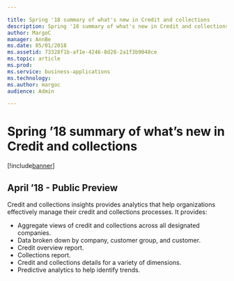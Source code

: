 ```yaml
---

title: Spring '18 summary of what's new in Credit and collections
description: Spring '18 summary of what's new in Credit and collections
author: MargoC
manager: AnnBe
ms.date: 05/01/2018
ms.assetid: 73328f1b-af1e-4246-8d28-2a1f3b9048ce
ms.topic: article
ms.prod: 
ms.service: business-applications
ms.technology: 
ms.author: margoc
audience: Admin

---
```

# Spring ’18 summary of what’s new in Credit and collections




[!include[banner](../../includes/banner.md)]

## April ’18 - Public Preview

Credit and collections insights provides analytics that help organizations effectively manage their credit and collections processes. It provides:

- Aggregate views of credit and collections across all designated companies.
- Data broken down by company, customer group, and customer.
- Credit overview report.
- Collections report.
- Credit and collections details for a variety of dimensions.
- Predictive analytics to help identify trends.